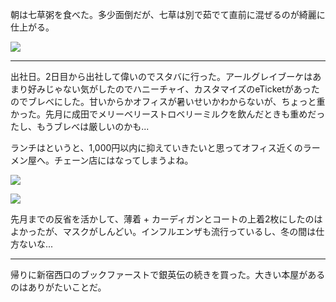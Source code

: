 朝は七草粥を食べた。多少面倒だが、七草は別で茹でて直前に混ぜるのが綺麗に仕上がる。

![](https://photos.old.apkas.net/medium/202501/20250107-072429.webp)

---

出社日。2日目から出社して偉いのでスタバに行った。アールグレイブーケはあまり好みじゃない気がしたのでハニーチャイ、カスタマイズのeTicketがあったのでブレべにした。甘いからかオフィスが暑いせいかわからないが、ちょっと重かった。先月に成田でメリーベリーストロベリーミルクを飲んだときも重めだったし、もうブレべは厳しいのかも...

ランチはというと、1,000円以内に抑えていきたいと思ってオフィス近くのラーメン屋へ。チェーン店にはなってしまうよね。

![](https://photos.old.apkas.net/medium/202501/20250107-142350.webp)

![](https://photos.old.apkas.net/medium/202501/20250107-185218.webp)

先月までの反省を活かして、薄着 + カーディガンとコートの上着2枚にしたのはよかったが、マスクがしんどい。インフルエンザも流行っているし、冬の間は仕方ないな...

---

帰りに新宿西口のブックファーストで銀英伝の続きを買った。大きい本屋があるのはありがたいことだ。
